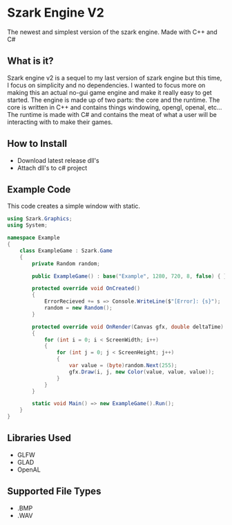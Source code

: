 # Szark Engine V2
The newest and simplest version of the szark engine. Made with C++ and C#

## What is it?
Szark engine v2 is a sequel to my last version of szark engine but this time, I focus on simplicity and no dependencies.
I wanted to focus more on making this an actual no-gui game engine and make it really easy to get started. The engine
is made up of two parts: the core and the runtime. The core is written in C++ and contains things windowing, opengl, openal, etc...
The runtime is made with C# and contains the meat of what a user will be interacting with to make their games.

## How to Install
- Download latest release dll's
- Attach dll's to c# project

## Example Code
This code creates a simple window with static.
```c#
using Szark.Graphics;
using System;

namespace Example
{
    class ExampleGame : Szark.Game
    {
        private Random random;

        public ExampleGame() : base("Example", 1280, 720, 8, false) { }

        protected override void OnCreated()
        {
            ErrorRecieved += s => Console.WriteLine($"[Error]: {s}");
            random = new Random();
        }

        protected override void OnRender(Canvas gfx, double deltaTime)
        {
            for (int i = 0; i < ScreenWidth; i++)
            {
                for (int j = 0; j < ScreenHeight; j++)
                {
                    var value = (byte)random.Next(255);
                    gfx.Draw(i, j, new Color(value, value, value));
                }
            }
        }

        static void Main() => new ExampleGame().Run();
    }
}
```

## Libraries Used
- GLFW
- GLAD
- OpenAL

## Supported File Types
- .BMP
- .WAV

